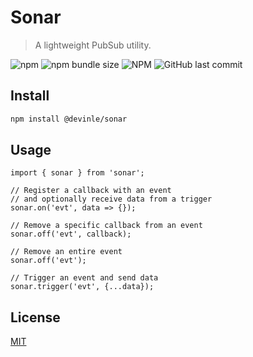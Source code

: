 # Sonar

> A lightweight PubSub utility.

![npm](https://img.shields.io/npm/v/@devinle/sonar.svg)
![npm bundle size](https://img.shields.io/bundlephobia/minzip/@devinle/sonar.svg)
![NPM](https://img.shields.io/npm/l/@devinle/sonar.svg)
![GitHub last commit](https://img.shields.io/github/last-commit/devinle/sonar.svg)

## Install

```bash
npm install @devinle/sonar
```

## Usage

```
import { sonar } from 'sonar';

// Register a callback with an event
// and optionally receive data from a trigger
sonar.on('evt', data => {});

// Remove a specific callback from an event
sonar.off('evt', callback);

// Remove an entire event
sonar.off('evt');

// Trigger an event and send data
sonar.trigger('evt', {...data});
```

## License

[MIT](http://vjpr.mit-license.org)
